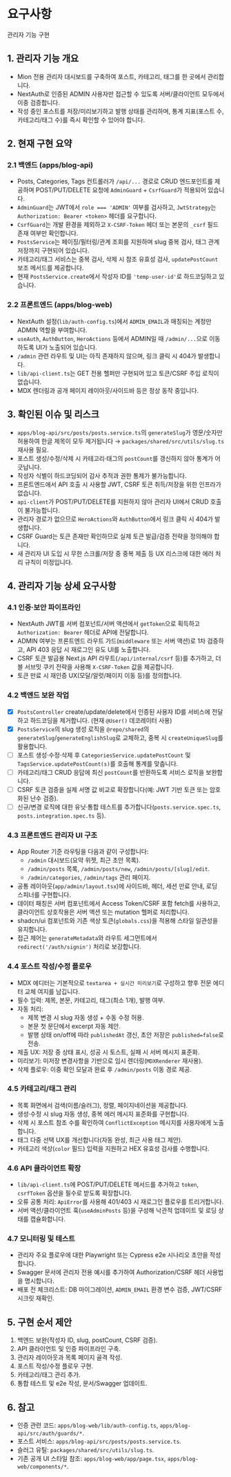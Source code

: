 # 요구사항

관리자 기능 구현

## 1. 관리자 기능 개요

- Mion 전용 관리자 대시보드를 구축하여 포스트, 카테고리, 태그를 한 곳에서 관리합니다.
- NextAuth로 인증된 ADMIN 사용자만 접근할 수 있도록 서버/클라이언트 모두에서 이중 검증합니다.
- 작성 중인 포스트를 저장/미리보기하고 발행 상태를 관리하며, 통계 지표(포스트 수, 카테고리/태그 수)를 즉시 확인할 수 있어야 합니다.

## 2. 현재 구현 요약

### 2.1 백엔드 (apps/blog-api)

- Posts, Categories, Tags 컨트롤러가 `/api/...` 경로로 CRUD 엔드포인트를 제공하며 POST/PUT/DELETE 요청에 `AdminGuard` + `CsrfGuard`가 적용되어 있습니다.
- `AdminGuard`는 JWT에서 `role === 'ADMIN'` 여부를 검사하고, `JwtStrategy`는 `Authorization: Bearer <token>` 헤더를 요구합니다.
- `CsrfGuard`는 개발 환경을 제외하고 `X-CSRF-Token` 헤더 또는 본문의 `_csrf` 필드 존재 여부만 확인합니다.
- `PostsService`는 페이징/필터링/관계 조회를 지원하며 slug 중복 검사, 태그 관계 저장까지 구현되어 있습니다.
- 카테고리/태그 서비스는 중복 검사, 삭제 시 참조 유효성 검사, `updatePostCount` 보조 메서드를 제공합니다.
- 현재 `PostsService.create`에서 작성자 ID를 `'temp-user-id'`로 하드코딩하고 있습니다.

### 2.2 프론트엔드 (apps/blog-web)

- NextAuth 설정(`lib/auth-config.ts`)에서 `ADMIN_EMAIL`과 매칭되는 계정만 ADMIN 역할을 부여합니다.
- `useAuth`, `AuthButton`, `HeroActions` 등에서 ADMIN일 때 `/admin/...`으로 이동하도록 UI가 노출되어 있습니다.
- `/admin` 관련 라우트 및 UI는 아직 존재하지 않으며, 링크 클릭 시 404가 발생합니다.
- `lib/api-client.ts`는 GET 전용 헬퍼만 구현되어 있고 토큰/CSRF 주입 로직이 없습니다.
- MDX 렌더링과 공개 페이지 레이아웃/사이드바 등은 정상 동작 중입니다.

## 3. 확인된 이슈 및 리스크

- `apps/blog-api/src/posts/posts.service.ts`의 `generateSlug`가 영문/숫자만 허용하여 한글 제목이 모두 제거됩니다 → `packages/shared/src/utils/slug.ts` 재사용 필요.
- 포스트 생성/수정/삭제 시 카테고리·태그의 `postCount`를 갱신하지 않아 통계가 어긋납니다.
- 작성자 식별이 하드코딩되어 감사 추적과 권한 통제가 불가능합니다.
- 프론트엔드에서 API 호출 시 사용할 JWT, CSRF 토큰 취득/저장을 위한 인프라가 없습니다.
- `api-client`가 POST/PUT/DELETE를 지원하지 않아 관리자 UI에서 CRUD 호출이 불가능합니다.
- 관리자 경로가 없으므로 `HeroActions`와 `AuthButton`에서 링크 클릭 시 404가 발생합니다.
- CSRF Guard는 토큰 존재만 확인하므로 실제 토큰 발급/검증 전략을 정의해야 합니다.
- 새 관리자 UI 도입 시 무한 스크롤/저장 중 중복 제출 등 UX 리스크에 대한 에러 처리 규칙이 미정입니다.

## 4. 관리자 기능 상세 요구사항

### 4.1 인증·보안 파이프라인

- NextAuth JWT를 서버 컴포넌트/서버 액션에서 `getToken`으로 획득하고 `Authorization: Bearer` 헤더로 API에 전달합니다.
- ADMIN 여부는 프론트엔드 라우트 가드(`middleware` 또는 서버 액션)로 1차 검증하고, API 403 응답 시 재로그인 유도 UI를 노출합니다.
- CSRF 토큰 발급용 Next.js API 라우트(`/api/internal/csrf` 등)를 추가하고, 더블 서브밋 쿠키 전략을 사용해 `X-CSRF-Token` 값을 제공합니다.
- 토큰 만료 시 재인증 UX(모달/알럿/페이지 이동 등)를 정의합니다.

### 4.2 백엔드 보완 작업

- [x] `PostsController` create/update/delete에서 인증된 사용자 ID를 서비스에 전달하고 하드코딩을 제거합니다. (현재 `@User()` 데코레이터 사용)
- [x] `PostsService`의 slug 생성 로직을 `@repo/shared`의 `generateSlug`/`generateEnglishSlug`로 교체하고, 중복 시 `createUniqueSlug`를 활용합니다.
- [ ] 포스트 생성·수정·삭제 후 `CategoriesService.updatePostCount` 및 `TagsService.updatePostCount(s)`를 호출해 통계를 맞춥니다.
- [ ] 카테고리/태그 CRUD 응답에 최신 `postCount`를 반환하도록 서비스 로직을 보완합니다.
- [ ] CSRF 토큰 검증을 실제 서명 값 비교로 확장합니다(예: JWT 기반 토큰 또는 암호화된 난수 검증).
- [ ] 신규/변경 로직에 대한 유닛·통합 테스트를 추가합니다(`posts.service.spec.ts`, `posts.integration.spec.ts` 등).

### 4.3 프론트엔드 관리자 UI 구조

- App Router 기준 라우팅을 다음과 같이 구성합니다:
  - `/admin` 대시보드(요약 위젯, 최근 초안 목록).
  - `/admin/posts` 목록, `/admin/posts/new`, `/admin/posts/[slug]/edit`.
  - `/admin/categories`, `/admin/tags` 관리 페이지.
- 공통 레이아웃(`app/admin/layout.tsx`)에 사이드바, 헤더, 세션 만료 안내, 로딩 스피너를 구현합니다.
- 데이터 패칭은 서버 컴포넌트에서 Access Token/CSRF 포함 fetch를 사용하고, 클라이언트 상호작용은 서버 액션 또는 mutation 헬퍼로 처리합니다.
- shadcn/ui 컴포넌트와 기존 색상 토큰(`globals.css`)을 적용해 스타일 일관성을 유지합니다.
- 접근 제어는 `generateMetadata`와 라우트 세그먼트에서 `redirect('/auth/signin')` 처리로 보강합니다.

### 4.4 포스트 작성/수정 플로우

- MDX 에디터는 기본적으로 `textarea + 실시간 미리보기`로 구성하고 향후 전문 에디터 교체 여지를 남깁니다.
- 필수 입력: 제목, 본문, 카테고리, 태그(최소 1개), 발행 여부.
- 자동 처리:
  - 제목 변경 시 slug 자동 생성 + 수동 수정 허용.
  - 본문 첫 문단에서 excerpt 자동 제안.
  - 발행 상태 on/off에 따라 `publishedAt` 갱신, 초안 저장은 `published=false`로 전송.
- 제출 UX: 저장 중 상태 표시, 성공 시 토스트, 실패 시 서버 메시지 표준화.
- 미리보기: 미저장 변경사항을 기반으로 임시 렌더링(`MDXRenderer` 재사용).
- 삭제 플로우: 이중 확인 모달과 완료 후 `/admin/posts` 이동 경로 제공.

### 4.5 카테고리/태그 관리

- 목록 화면에서 검색(이름/슬러그), 정렬, 페이지네이션을 제공합니다.
- 생성·수정 시 slug 자동 생성, 중복 에러 메시지 표준화를 구현합니다.
- 삭제 시 포스트 참조 수를 확인하여 `ConflictException` 메시지를 사용자에게 노출합니다.
- 태그 다중 선택 UX를 개선합니다(자동 완성, 최근 사용 태그 제안).
- 카테고리 색상(`color` 필드) 입력을 지원하고 HEX 유효성 검사를 수행합니다.

### 4.6 API 클라이언트 확장

- `lib/api-client.ts`에 POST/PUT/DELETE 메서드를 추가하고 `token`, `csrfToken` 옵션을 필수로 받도록 확장합니다.
- 오류 공통 처리: `ApiError`를 사용해 401/403 시 재로그인 플로우를 트리거합니다.
- 서버 액션/클라이언트 훅(`useAdminPosts` 등)을 구성해 낙관적 업데이트 및 로딩 상태를 캡슐화합니다.

### 4.7 모니터링 및 테스트

- 관리자 주요 플로우에 대한 Playwright 또는 Cypress e2e 시나리오 초안을 작성합니다.
- Swagger 문서에 관리자 전용 예시를 추가하여 Authorization/CSRF 헤더 사용법을 명시합니다.
- 배포 전 체크리스트: DB 마이그레이션, `ADMIN_EMAIL` 환경 변수 검증, JWT/CSRF 시크릿 재확인.

## 5. 구현 순서 제안

1. 백엔드 보완(작성자 ID, slug, postCount, CSRF 검증).
2. API 클라이언트 및 인증 파이프라인 구축.
3. 관리자 레이아웃과 목록 페이지 골격 작성.
4. 포스트 작성/수정 플로우 구현.
5. 카테고리/태그 관리 추가.
6. 통합 테스트 및 e2e 작성, 문서/Swagger 업데이트.

## 6. 참고

- 인증 관련 코드: `apps/blog-web/lib/auth-config.ts`, `apps/blog-api/src/auth/guards/*`.
- 포스트 서비스: `apps/blog-api/src/posts/posts.service.ts`.
- 슬러그 유틸: `packages/shared/src/utils/slug.ts`.
- 기존 공개 UI 스타일 참조: `apps/blog-web/app/page.tsx`, `apps/blog-web/components/*`.
